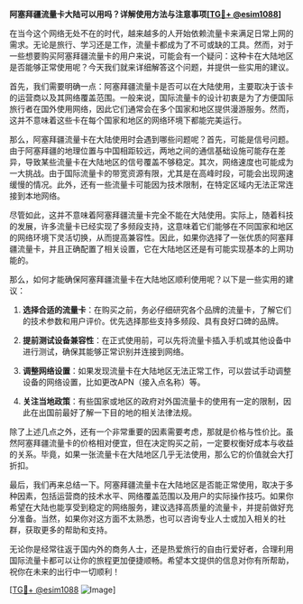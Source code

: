 **阿塞拜疆流量卡大陆可以用吗？详解使用方法与注意事项[[TG💪+ @esim1088](https://t.me/s/esim1088)]**

在当今这个网络无处不在的时代，越来越多的人开始依赖流量卡来满足日常上网的需求。无论是旅行、学习还是工作，流量卡都成为了不可或缺的工具。然而，对于一些想要购买阿塞拜疆流量卡的用户来说，可能会有一个疑问：这种卡在大陆地区是否能够正常使用呢？今天我们就来详细解答这个问题，并提供一些实用的建议。

首先，我们需要明确一点：阿塞拜疆流量卡是否可以在大陆使用，主要取决于该卡的运营商以及其网络覆盖范围。一般来说，国际流量卡的设计初衷是为了方便国际旅行者在国外使用网络，因此它们通常会在多个国家和地区提供漫游服务。然而，这并不意味着这些卡在每个国家和地区的网络环境下都能完美运行。

那么，阿塞拜疆流量卡在大陆使用时会遇到哪些问题呢？首先，可能是信号问题。由于阿塞拜疆的地理位置与中国相距较远，两地之间的通信基础设施可能存在差异，导致某些流量卡在大陆地区的信号覆盖不够稳定。其次，网络速度也可能成为一大挑战。由于国际流量卡的带宽资源有限，尤其是在高峰时段，可能会出现网速缓慢的情况。此外，还有一些流量卡可能因为技术限制，在特定区域内无法正常连接到本地网络。

尽管如此，这并不意味着阿塞拜疆流量卡完全不能在大陆使用。实际上，随着科技的发展，许多流量卡已经实现了多频段支持，这意味着它们能够在不同国家和地区的网络环境下灵活切换，从而提高兼容性。因此，如果你选择了一张优质的阿塞拜疆流量卡，并且正确配置了相关设置，它在大陆地区还是有可能实现基本的上网功能的。

那么，如何才能确保阿塞拜疆流量卡在大陆地区顺利使用呢？以下是一些实用的建议：

1. **选择合适的流量卡**：在购买之前，务必仔细研究各个品牌的流量卡，了解它们的技术参数和用户评价。优先选择那些支持多频段、具有良好口碑的品牌。

2. **提前测试设备兼容性**：在正式使用前，可以先将流量卡插入手机或其他设备中进行测试，确保其能够正常识别并连接到网络。

3. **调整网络设置**：如果发现流量卡在大陆地区无法正常工作，可以尝试手动调整设备的网络设置，比如更改APN（接入点名称）等。

4. **关注当地政策**：有些国家或地区的政府对外国流量卡的使用有一定的限制，因此在出国前最好了解一下目的地的相关法律法规。

除了上述几点之外，还有一个非常重要的因素需要考虑，那就是价格与性价比。虽然阿塞拜疆流量卡的价格相对便宜，但在决定购买之前，一定要权衡好成本与收益的关系。毕竟，如果一张流量卡在大陆地区几乎无法使用，那么它的价值就会大打折扣。

最后，我们再来总结一下。阿塞拜疆流量卡在大陆地区是否能正常使用，取决于多种因素，包括运营商的技术水平、网络覆盖范围以及用户的实际操作技巧。如果你希望在大陆也能享受到稳定的网络服务，建议选择高质量的流量卡，并提前做好充分准备。当然，如果你对这方面不太熟悉，也可以咨询专业人士或加入相关的社群，获取更多的帮助和支持。

无论你是经常往返于国内外的商务人士，还是热爱旅行的自由行爱好者，合理利用国际流量卡都可以让你的旅程更加便捷顺畅。希望本文提供的信息对你有所帮助，祝你在未来的出行中一切顺利！

[[TG💪+ @esim1088](https://t.me/s/esim1088) ![Image](https://i.postimg.cc/4NQfJmqS/Snipaste-2025-05-13-00-14-12.png)]